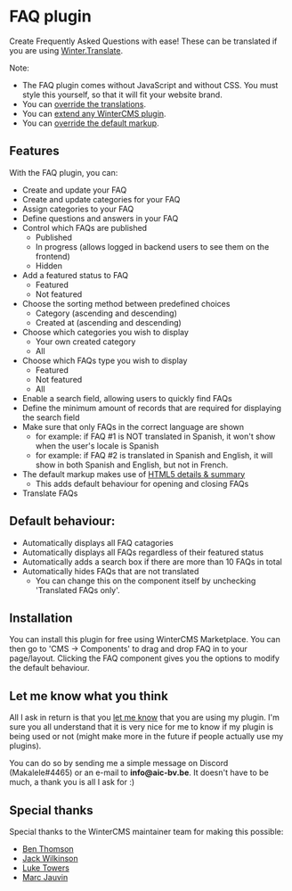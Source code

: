 # FAQ plugin

Create Frequently Asked Questions with ease!
These can be translated if you are using [Winter.Translate](https://github.com/wintercms/wn-translate-plugin).

Note:

- The FAQ plugin comes without JavaScript and without CSS. You must style this yourself, so that it will fit your website brand.
- You can [override the translations](https://wintercms.com/docs/plugin/localization#overriding).
- You can [extend any WinterCMS plugin](https://wintercms.com/docs/plugin/extending).
- You can [override the default markup](https://wintercms.com/docs/cms/components#overriding-partials).

## Features

With the FAQ plugin, you can:

- Create and update your FAQ
- Create and update categories for your FAQ
- Assign categories to your FAQ
- Define questions and answers in your FAQ
- Control which FAQs are published
    - Published
    - In progress (allows logged in backend users to see them on the frontend)
    - Hidden
- Add a featured status to FAQ
    - Featured
    - Not featured
- Choose the sorting method between predefined choices
    - Category (ascending and descending)
    - Created at (ascending and descending)
- Choose which categories you wish to display
    - Your own created category
    - All
- Choose which FAQs type you wish to display
    - Featured
    - Not featured
    - All
- Enable a search field, allowing users to quickly find FAQs
- Define the minimum amount of records that are required for displaying the search field
- Make sure that only FAQs in the correct language are shown
    - for example: if FAQ #1 is NOT translated in Spanish, it won't show when the user's locale is Spanish
    - for example: if FAQ #2 is translated in Spanish and English, it will show in both Spanish and English, but not in French.
- The default markup makes use of [HTML5 details & summary](https://developer.mozilla.org/en-US/docs/Web/HTML/Element/details)
    - This adds default behaviour for opening and closing FAQs
- Translate FAQs

## Default behaviour:

- Automatically displays all FAQ catagories
- Automatically displays all FAQs regardless of their featured status
- Automatically adds a search box if there are more than 10 FAQs in total
- Automatically hides FAQs that are not translated
    - You can change this on the component itself by unchecking 'Translated FAQs only'.

## Installation

You can install this plugin for free using WinterCMS Marketplace.
You can then go to 'CMS -> Components' to drag and drop FAQ in to your page/layout.
Clicking the FAQ component gives you the options to modify the default behaviour.

## Let me know what you think

All I ask in return is that you [let me know](https://github.com/AIC-BV) that you are using my plugin.
I'm sure you all understand that it is very nice for me to know if my plugin is being used or not (might make more in the future if people actually use my plugins).

You can do so by sending me a simple message on Discord (Makalele#4465) or an e-mail to __info@aic-bv.be__. It doesn't have to be much, a thank you is all I ask for :)

## Special thanks

Special thanks to the WinterCMS maintainer team for making this possible:

- [Ben Thomson](https://github.com/bennothommo)
- [Jack Wilkinson](https://github.com/jaxwilko)
- [Luke Towers](https://github.com/LukeTowers)
- [Marc Jauvin](https://github.com/mjauvin)
